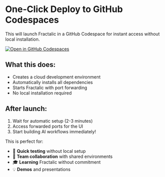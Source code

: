 # One-Click Deploy to GitHub Codespaces

This will launch Fractalic in a GitHub Codespace for instant access without local installation.

[![Open in GitHub Codespaces](https://github.com/codespaces/badge.svg)](https://codespaces.new/fractalic-ai/fractalic?quickstart=1)

## What this does:
- Creates a cloud development environment
- Automatically installs all dependencies  
- Starts Fractalic with port forwarding
- No local installation required

## After launch:
1. Wait for automatic setup (2-3 minutes)
2. Access forwarded ports for the UI
3. Start building AI workflows immediately!

This is perfect for:
- 🚀 **Quick testing** without local setup
- 👥 **Team collaboration** with shared environments  
- 🎓 **Learning** Fractalic without commitment
- 💡 **Demos** and presentations
